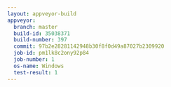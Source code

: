 ```yaml
---
layout: appveyor-build
appveyor:
  branch: master
  build-id: 35038371
  build-number: 397
  commit: 97b2e28281142948b30f8f0d49a87027b2309920
  job-id: pm1lk8c2ony92p84
  job-number: 1
  os-name: Windows
  test-result: 1
---
```

